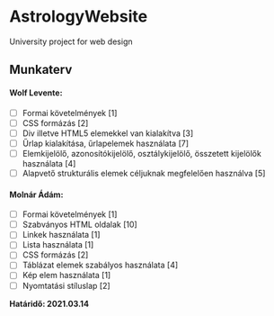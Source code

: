 # AstrologyWebsite
University project for web design 

## Munkaterv 
#### Wolf Levente:
- [ ] Formai követelmények [1]
- [ ] CSS formázás [2]
- [ ] Div illetve HTML5 elemekkel van kialakítva [3]
- [ ] Űrlap kialakítása, űrlapelemek használata [7]
- [ ] Elemkijelölő, azonosítókijelölő, osztálykijelölő, összetett kijelölők használata [4]
- [ ] Alapvető strukturális elemek céljuknak megfelelően használva [5]
  
#### Molnár Ádám:        
- [ ] Formai követelmények [1]
- [ ] Szabványos HTML oldalak	[10]
- [ ] Linkek használata [1]
- [ ] Lista használata [1]
- [ ] CSS formázás [2]
- [ ] Táblázat elemek szabályos használata [4]
- [ ] Kép elem használata [1]
- [ ] Nyomtatási stíluslap [2]

**Határidő: 2021.03.14**
